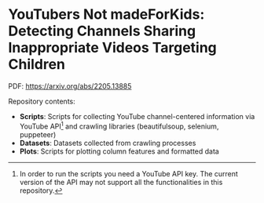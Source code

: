 # YouTubers Not madeForKids: Detecting Channels Sharing Inappropriate Videos Targeting Children

PDF: https://arxiv.org/abs/2205.13885

Repository contents:

- **Scripts**: Scripts for collecting YouTube channel-centered information via YouTube API[^1] and crawling libraries (beautifulsoup, selenium, puppeteer)
- **Datasets**: Datasets collected from crawling processes 
- **Plots**: Scripts for plotting column features and formatted data


[^1]: In order to run the scripts you need a YouTube API key. The current version of the API may not support all the functionalities in this repository.
